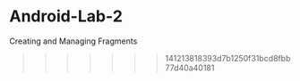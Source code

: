Android-Lab-2
=============

Creating and Managing Fragments
>>>>>>> 141213818393d7b1250f31bcd8fbb77d40a40181
